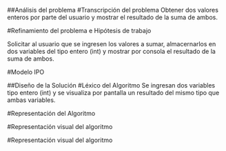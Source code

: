 ##Análisis del problema
#Transcripción del problema
Obtener dos valores enteros por parte del usuario y mostrar el resultado de la suma de ambos.

#Refinamiento del problema e Hipótesis de trabajo

Solicitar al usuario que se ingresen los valores a sumar, almacernarlos en dos variables del tipo entero (int) y mostrar por consola el resultado de la suma de ambos.

#Modelo IPO

##Diseño de la Solución
#Léxico del Algoritmo
Se ingresan dos variables tipo entero (int) y se visualiza por pantalla un resultado del mismo tipo que ambas variables.

#Representación del Algoritmo

#Representación visual del algoritmo

#Representación visual del algoritmo
